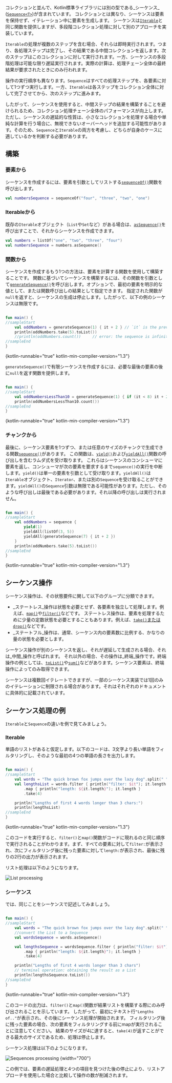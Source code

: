 [//]: # (title: シーケンス)

コレクションと並んで、Kotlin標準ライブラリには別の型である_シーケンス_ ([`Sequence<T>`](https://kotlinlang.org/api/latest/jvm/stdlib/kotlin.sequences/-sequence/index.html))が含まれています。
コレクションとは異なり、シーケンスは要素を保持せず、イテレーション中に要素を生成します。
シーケンスは[`Iterable`](https://kotlinlang.org/api/latest/jvm/stdlib/kotlin.collections/-iterable/index.html)と同じ関数を提供しますが、多段階コレクション処理に対して別のアプローチを実装しています。

`Iterable`の処理が複数のステップを含む場合、それらは即時実行されます。つまり、各処理ステップは完了し、その結果である中間コレクションを返します。次のステップはこのコレクションに対して実行されます。一方、シーケンスの多段階処理は可能な限り遅延実行されます。実際の計算は、処理チェーン全体の最終結果が要求されたときにのみ行われます。

操作の実行順序も異なります。`Sequence`はすべての処理ステップを、各要素に対して1つずつ実行します。一方、`Iterable`は各ステップをコレクション全体に対して完了させてから、次のステップに進みます。

したがって、シーケンスを使用すると、中間ステップの結果を構築することを避けられるため、コレクション処理チェーン全体のパフォーマンスが向上します。ただし、シーケンスの遅延的な性質は、小さなコレクションを処理する場合や単純な計算を行う場合に、無視できないオーバーヘッドを追加する可能性があります。そのため、`Sequence`と`Iterable`の両方を考慮し、どちらが自身のケースに適しているかを判断する必要があります。

## 構築

### 要素から

シーケンスを作成するには、要素を引数としてリストする[`sequenceOf()`](https://kotlinlang.org/api/latest/jvm/stdlib/kotlin.sequences/sequence-of.html)関数を呼び出します。

```kotlin
val numbersSequence = sequenceOf("four", "three", "two", "one")
```

### Iterableから

既存の`Iterable`オブジェクト（`List`や`Set`など）がある場合は、[`asSequence()`](https://kotlinlang.org/api/latest/jvm/stdlib/kotlin.collections/as-sequence.html)を呼び出すことで、それからシーケンスを作成できます。

```kotlin
val numbers = listOf("one", "two", "three", "four")
val numbersSequence = numbers.asSequence()

```

### 関数から

シーケンスを作成するもう1つの方法は、要素を計算する関数を使用して構築することです。
関数に基づいてシーケンスを構築するには、その関数を引数として[`generateSequence()`](https://kotlinlang.org/api/latest/jvm/stdlib/kotlin.sequences/generate-sequence.html)を呼び出します。オプションで、最初の要素を明示的な値として、または関数呼び出しの結果として指定できます。
指定された関数が`null`を返すと、シーケンスの生成は停止します。したがって、以下の例のシーケンスは無限です。

```kotlin

fun main() {
//sampleStart
    val oddNumbers = generateSequence(1) { it + 2 } // `it` is the previous element
    println(oddNumbers.take(5).toList())
    //println(oddNumbers.count())     // error: the sequence is infinite
//sampleEnd
}
```
{kotlin-runnable="true" kotlin-min-compiler-version="1.3"}

`generateSequence()`で有限シーケンスを作成するには、必要な最後の要素の後に`null`を返す関数を提供します。

```kotlin

fun main() {
//sampleStart
    val oddNumbersLessThan10 = generateSequence(1) { if (it < 8) it + 2 else null }
    println(oddNumbersLessThan10.count())
//sampleEnd
}
```
{kotlin-runnable="true" kotlin-min-compiler-version="1.3"}

### チャンクから

最後に、シーケンス要素を1つずつ、または任意のサイズのチャンクで生成できる関数[`sequence()`](https://kotlinlang.org/api/latest/jvm/stdlib/kotlin.sequences/sequence.html)があります。
この関数は、[`yield()`](https://kotlinlang.org/api/latest/jvm/stdlib/kotlin.sequences/-sequence-scope/yield.html)および[`yieldAll()`](https://kotlinlang.org/api/latest/jvm/stdlib/kotlin.sequences/-sequence-scope/yield-all.html)関数の呼び出しを含むラムダ式を受け取ります。
これらはシーケンスのコンシューマに要素を返し、コンシューマが次の要素を要求するまで`sequence()`の実行を中断します。`yield()`は単一の要素を引数として受け取ります。`yieldAll()`は`Iterable`オブジェクト、`Iterator`、または別の`Sequence`を受け取ることができます。`yieldAll()`の`Sequence`引数は無限である可能性があります。ただし、そのような呼び出しは最後である必要があります。それ以降の呼び出しは実行されません。

```kotlin

fun main() {
//sampleStart
    val oddNumbers = sequence {
        yield(1)
        yieldAll(listOf(3, 5))
        yieldAll(generateSequence(7) { it + 2 })
    }
    println(oddNumbers.take(5).toList())
//sampleEnd
}
```
{kotlin-runnable="true" kotlin-min-compiler-version="1.3"}

## シーケンス操作

シーケンス操作は、その状態要件に関して以下のグループに分類できます。

*   _ステートレス_操作は状態を必要とせず、各要素を独立して処理します。例えば、[`map()`](collection-transformations.md#map)や[`filter()`](collection-filtering.md)などです。
    ステートレス操作は、要素を処理するために少量の定数状態を必要とすることもあります。例えば、[`take()`または`drop()`](collection-parts.md)などです。
*   _ステートフル_操作は、通常、シーケンス内の要素数に比例する、かなりの量の状態を必要とします。

シーケンス操作が別のシーケンスを返し、それが遅延して生成される場合、それは_中間_操作と呼ばれます。
それ以外の場合、その操作は_終端_操作です。終端操作の例としては、[`toList()`](constructing-collections.md#copy)や[`sum()`](collection-aggregate.md)などがあります。シーケンス要素は、終端操作によってのみ取得できます。

シーケンスは複数回イテレートできますが、一部のシーケンス実装では1回のみのイテレーションに制限される場合があります。それはそれぞれのドキュメントに具体的に記載されています。

## シーケンス処理の例

`Iterable`と`Sequence`の違いを例で見てみましょう。

### Iterable

単語のリストがあると仮定します。以下のコードは、3文字より長い単語をフィルタリングし、そのような最初の4つの単語の長さを出力します。

```kotlin

fun main() {    
//sampleStart
    val words = "The quick brown fox jumps over the lazy dog".split(" ")
    val lengthsList = words.filter { println("filter: $it"); it.length > 3 }
        .map { println("length: ${it.length}"); it.length }
        .take(4)

    println("Lengths of first 4 words longer than 3 chars:")
    println(lengthsList)
//sampleEnd
}
```
{kotlin-runnable="true" kotlin-min-compiler-version="1.3"}

このコードを実行すると、`filter()`と`map()`関数がコードに現れるのと同じ順序で実行されることがわかります。まず、すべての要素に対して`filter:`が表示され、次にフィルタリング後に残った要素に対して`length:`が表示され、最後に残りの2行の出力が表示されます。

リスト処理は以下のようになります。

![List processing](list-processing.svg)

### シーケンス

では、同じことをシーケンスで記述してみましょう。

```kotlin

fun main() {
//sampleStart
    val words = "The quick brown fox jumps over the lazy dog".split(" ")
    //convert the List to a Sequence
    val wordsSequence = words.asSequence()

    val lengthsSequence = wordsSequence.filter { println("filter: $it"); it.length > 3 }
        .map { println("length: ${it.length}"); it.length }
        .take(4)

    println("Lengths of first 4 words longer than 3 chars")
    // terminal operation: obtaining the result as a List
    println(lengthsSequence.toList())
//sampleEnd
}
```
{kotlin-runnable="true" kotlin-min-compiler-version="1.3"}

このコードの出力は、`filter()`と`map()`関数が結果リストを構築する際にのみ呼び出されることを示しています。
したがって、最初にテキスト行`"Lengths of.."`が表示され、その後にシーケンス処理が開始されます。
フィルタリング後に残った要素の場合、次の要素をフィルタリングする前にmapが実行されることに注意してください。
結果のサイズが4に達すると、`take(4)`が返すことができる最大のサイズであるため、処理は停止します。

シーケンス処理は以下のようになります。

![Sequences processing](sequence-processing.svg) {width="700"}

この例では、要素の遅延処理と4つの項目を見つけた後の停止により、リストアプローチを使用した場合と比較して操作の数が削減されます。